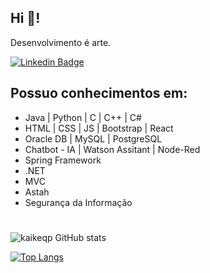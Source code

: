 ## Hi 🤙!

Desenvolvimento é arte.


[![Linkedin Badge](https://img.shields.io/badge/-Kaike%20Santana-1B8811?style=flat&logo=Linkedin&logoColor=white&link=https://www.linkedin.com/in/kaike-santana/)](https://www.linkedin.com/in/kaike-santana/) 


## Possuo conhecimentos em:
 - Java | Python | C | C++ | C#
 - HTML | CSS | JS | Bootstrap | React
 - Oracle DB | MySQL | PostgreSQL
 - Chatbot - IA | Watson Assitant | Node-Red
 - Spring Framework
 - .NET
 - MVC
 - Astah
 - Segurança da Informação

#

![kaikeqp GitHub stats](https://github-readme-stats.vercel.app/api?username=kaikeqp&hide=contribs,prs&theme=github_dark)

[![Top Langs](https://github-readme-stats.vercel.app/api/top-langs/?username=kaikeqp&layout=compact&theme=github_dark)](https://github.com/kaikeqp/github-readme-stats)
